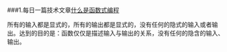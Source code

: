 ###1.每日一篇技术文章[什么是函数式编程](http://www.w3ctech.com/topic/1678)

 所有的输入都是显式的，所有的输出都是显式的，没有任何的隐式的输入或者输出。达到的目的是：函数仅仅是描述输入与输出的关系，没有任何的隐含的输入、输出。